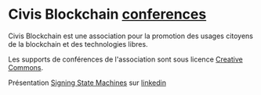 # Civis Blockchain [conferences](https://civis-blockchain.github.io/civis-blockchain-conferences/index.html)

Civis Blockchain est une association pour la promotion des usages citoyens de la blockchain et des technologies libres. 

Les supports de conférences de l'association sont sous licence [Creative Commons](https://creativecommons.org/licenses/by/3.0/fr/).

Présentation [Signing State Machines](https://www.linkedin.com/pulse/designing-blockchain-smart-contracts-finite-state-machines-yriarte/) sur [linkedin](https://www.linkedin.com/company/civis-blockchain/)

